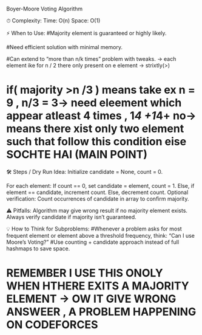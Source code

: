 Boyer-Moore Voting Algorithm

⏱ Complexity:    Time: O(n) Space: O(1)

⚡ When to Use:
#Majority element is guaranteed or highly likely.

#Need efficient solution with minimal memory.

#Can extend to “more than n/k times” problem with tweaks. -> each element ike for n  / 2 there only present on e element -> strixtly(>) 
#  if( majority >n /3 ) means take ex n = 9 ,  n/3 = 3-> need eleement which appear  atleast  4 times , 1*4 +1*4+  no-> means there xist only two element such that follow this condition eise SOCHTE HAI (MAIN POINT)

🛠 Steps / Dry Run Idea:
Initialize candidate = None, count = 0.

For each element:
If count == 0, set candidate = element, count = 1.
Else, if element == candidate, increment count.
Else, decrement count.
Optional verification: Count occurrences of candidate in array to confirm majority.

⚠️ Pitfalls:
Algorithm may give wrong result if no majority element exists.
Always verify candidate if majority isn’t guaranteed.

💡 How to Think for Subproblems:
#Whenever a problem asks for most frequent element or element above a threshold frequency, think: “Can I use Moore’s Voting?”
#Use counting + candidate approach instead of full hashmaps to save space.
# REMEMBER I USE THIS ONOLY WHEN HTHERE EXITS A MAJORITY ELEMENT -> OW IT GIVE WRONG ANSWEER , A PROBLEM HAPPENING ON CODEFORCES





